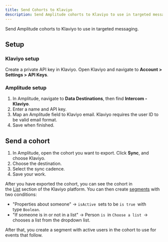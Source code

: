 ```yaml
---
title: Send Cohorts to Klaviyo
description: Send Amplitude cohorts to Klaviyo to use in targeted messaging. 
---
```


Send Amplitude cohorts to Klaviyo to use in targeted messaging. 

## Setup

### Klaviyo setup

Create a private API key in Klaviyo. Open Klaviyo and navigate to **Account > Settings > API Keys**. 

### Amplitude setup

1. In Amplitude, navigate to **Data Destinations**, then find **Intercom - Klaviyo**.
2. Enter a name and API key. 
3. Map an Amplitude field to Klaviyo email. Klaviyo requires the user ID to be valid email format.
4. Save when finished.

## Send a cohort

1. In Amplitude, open the cohort you want to export. Click **Sync**, and choose Klaviyo.
2. Choose the destination.
3. Select the sync cadence.
4. Save your work.

After you have exported the cohort, you can see the cohort in the [List](https://www.klaviyo.com/lists "https://www.klaviyo.com/lists") section of the Klaviyo platform. You can then create [segments](https://www.klaviyo.com/lists/create "https://www.klaviyo.com/lists/create") with two conditions:

- "Properties about someone" → `isActive `sets to be `is true `with type `Boolean`.
- "If someone is in or not in a list" → Person `is `in `Choose a list `→ chooses a list from the dropdown list.

After that, you create a segment with active users in the cohort to use for events that follow.
